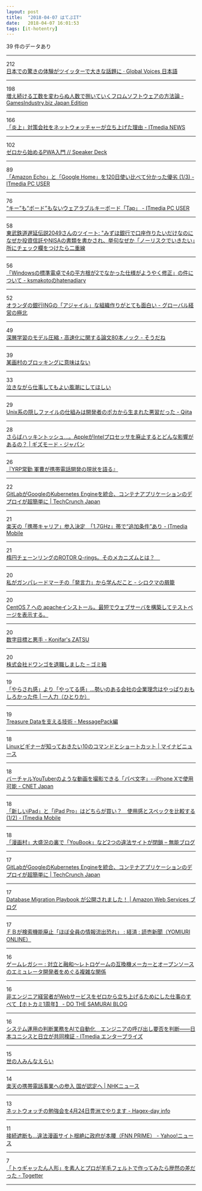 ```yaml
---
layout: post
title:  "2018-04-07 はてぶIT"
date:   2018-04-07 16:01:53
tags: [it-hotentry]
---
```

39 件のデータあり

<hr><div class="row">
<div class="col-1"><span class="badge badge-pill badge-success h2">212</span></div>
<div class="col-11"><a href='https://jp.globalvoices.org/2018/04/06/48531/' target='_blank'>日本での驚きの体験がツイッターで大きな話題に · Global Voices 日本語</a></div>
</div>
<hr>
<div class="row">
<div class="col-1"><span class="badge badge-pill badge-success h2">198</span></div>
<div class="col-11"><a href='http://jp.gamesindustry.biz/article/1804/18040601/' target='_blank'>増え続ける工数を変わらぬ人数で捌いていくフロムソフトウェアの方法論 - GamesIndustry.biz Japan Edition</a></div>
</div>
<hr>
<div class="row">
<div class="col-1"><span class="badge badge-pill badge-success h2">166</span></div>
<div class="col-11"><a href='http://www.itmedia.co.jp/news/articles/1804/07/news021.html' target='_blank'>「炎上」対策会社をネットウォッチャーが立ち上げた理由 - ITmedia NEWS</a></div>
</div>
<hr>
<div class="row">
<div class="col-1"><span class="badge badge-pill badge-success h2">102</span></div>
<div class="col-11"><a href='https://speakerdeck.com/syumai/zerokarashi-merupwaru-men' target='_blank'>ゼロから始めるPWA入門 // Speaker Deck</a></div>
</div>
<hr>
<div class="row">
<div class="col-1"><span class="badge badge-pill badge-success h2">89</span></div>
<div class="col-11"><a href='http://www.itmedia.co.jp/pcuser/articles/1804/07/news016.html' target='_blank'>「Amazon Echo」と「Google Home」を120日使い比べて分かった優劣 (1/3) - ITmedia PC USER</a></div>
</div>
<hr>
<div class="row">
<div class="col-1"><span class="badge badge-pill badge-success h2">76</span></div>
<div class="col-11"><a href='http://www.itmedia.co.jp/pcuser/articles/1804/07/news004.html' target='_blank'>“キー”も“ボード”もないウェアラブルキーボード「Tap」 - ITmedia PC USER</a></div>
</div>
<hr>
<div class="row">
<div class="col-1"><span class="badge badge-pill badge-success h2">58</span></div>
<div class="col-11"><a href='http://twitter.com/arclisp/status/982321386851975168' target='_blank'>東武鉄道遅延伝説2049さんのツイート: "みずほ銀行で口座作りたいだけなのになぜか投資信託やNISAの書類を書かされ、挙句なぜか「ノーリスクでいきたい」所にチェック欄をつけたら二重線</a></div>
</div>
<hr>
<div class="row">
<div class="col-1"><span class="badge badge-pill badge-success h2">56</span></div>
<div class="col-11"><a href='https://ksmakoto.hatenadiary.com/entry/2018/04/06/212138' target='_blank'>「Windowsの標準電卓で4の平方根が2でなかった仕様がようやく修正」の件について - ksmakotoのhatenadiary</a></div>
</div>
<hr>
<div class="row">
<div class="col-1"><span class="badge badge-pill badge-success h2">52</span></div>
<div class="col-11"><a href='http://globalbiz.hatenablog.com/entry/2018/04/06/200050' target='_blank'>オランダの銀行INGの「アジャイル」な組織作りがとても面白い - グローバル経営の極北</a></div>
</div>
<hr>
<div class="row">
<div class="col-1"><span class="badge badge-pill badge-success h2">49</span></div>
<div class="col-11"><a href='http://madoibito80.hatenablog.jp/entry/2018/04/06/121059' target='_blank'>深層学習のモデル圧縮・高速化に関する論文80本ノック - そうだね</a></div>
</div>
<hr>
<div class="row">
<div class="col-1"><span class="badge badge-pill badge-success h2">39</span></div>
<div class="col-11"><a href='https://anond.hatelabo.jp/20180406153029' target='_blank'>某画村のブロッキングに意味はない</a></div>
</div>
<hr>
<div class="row">
<div class="col-1"><span class="badge badge-pill badge-success h2">33</span></div>
<div class="col-11"><a href='https://anond.hatelabo.jp/20180407034504' target='_blank'>泣きながら仕事してもよい風潮にしてほしい</a></div>
</div>
<hr>
<div class="row">
<div class="col-1"><span class="badge badge-pill badge-success h2">29</span></div>
<div class="col-11"><a href='https://qiita.com/weloan/items/d4e0135f947d7f981603' target='_blank'>Unix系の隠しファイルの仕組みは開発者のポカから生まれた悪習だった - Qiita</a></div>
</div>
<hr>
<div class="row">
<div class="col-1"><span class="badge badge-pill badge-success h2">28</span></div>
<div class="col-11"><a href='https://www.gizmodo.jp/2018/04/apple-killing-intel-processors.html' target='_blank'>さらばハッキントッシュ…。AppleがIntelプロセッサを廃止するとどんな影響があるの？ | ギズモード・ジャパン</a></div>
</div>
<hr>
<div class="row">
<div class="col-1"><span class="badge badge-pill badge-success h2">26</span></div>
<div class="col-11"><a href='https://lolipop-teru.ssl-lolipop.jp/gunsou/index.html' target='_blank'>『YRP常勤 軍曹が携帯電話開発の現状を語る』</a></div>
</div>
<hr>
<div class="row">
<div class="col-1"><span class="badge badge-pill badge-success h2">22</span></div>
<div class="col-11"><a href='https://jp.techcrunch.com/2018/04/06/2018-04-05-gitlab-launches-a-native-integration-with-googles-kubernetes-engine/' target='_blank'>GitLabがGoogleのKubernetes Engineを統合、コンテナアプリケーションのデプロイが超簡単に | TechCrunch Japan</a></div>
</div>
<hr>
<div class="row">
<div class="col-1"><span class="badge badge-pill badge-success h2">21</span></div>
<div class="col-11"><a href='http://www.itmedia.co.jp/mobile/articles/1804/06/news142.html' target='_blank'>楽天の「携帯キャリア」参入決定　「1.7GHz」帯で“追加条件”あり - ITmedia Mobile</a></div>
</div>
<hr>
<div class="row">
<div class="col-1"><span class="badge badge-pill badge-success h2">21</span></div>
<div class="col-11"><a href='http://www.viking-the-maintenance.com/qrings-bb-rotor' target='_blank'>楕円チェーンリングのROTOR Q-rings。そのメカニズムとは？　</a></div>
</div>
<hr>
<div class="row">
<div class="col-1"><span class="badge badge-pill badge-success h2">20</span></div>
<div class="col-11"><a href='http://p-shirokuma.hatenadiary.com/entry/20180406/1522996200' target='_blank'>私がガンパレードマーチの「発言力」から学んだこと - シロクマの屑籠</a></div>
</div>
<hr>
<div class="row">
<div class="col-1"><span class="badge badge-pill badge-success h2">20</span></div>
<div class="col-11"><a href='https://www.rem-system.com/centos-httpd-inst/' target='_blank'>CentOS 7 への apacheインストール。最短でウェブサーバを構築してテストページを表示する。</a></div>
</div>
<hr>
<div class="row">
<div class="col-1"><span class="badge badge-pill badge-success h2">20</span></div>
<div class="col-11"><a href='http://konifar-zatsu.hatenadiary.jp/entry/2018/04/06/234254' target='_blank'>数字目標と悪手 - Konifar's ZATSU</a></div>
</div>
<hr>
<div class="row">
<div class="col-1"><span class="badge badge-pill badge-success h2">20</span></div>
<div class="col-11"><a href='https://53ningen.com/dwango-saiko/' target='_blank'>株式会社ドワンゴを退職しました – ゴミ箱</a></div>
</div>
<hr>
<div class="row">
<div class="col-1"><span class="badge badge-pill badge-success h2">19</span></div>
<div class="col-11"><a href='https://hitorica.com/corporate-philosophy/' target='_blank'>「やらされ感」より「やってる感」…勢いのある会社の企業理念はやっぱりおもしろかった件 | 一人力（ひとりか）</a></div>
</div>
<hr>
<div class="row">
<div class="col-1"><span class="badge badge-pill badge-success h2">19</span></div>
<div class="col-11"><a href='https://www.slideshare.net/taroleo/2014-1211msgpackjava' target='_blank'>Treasure Dataを支える技術 - MessagePack編</a></div>
</div>
<hr>
<div class="row">
<div class="col-1"><span class="badge badge-pill badge-success h2">18</span></div>
<div class="col-11"><a href='https://news.mynavi.jp/article/20180406-linuxbeginner_command/' target='_blank'>Linuxビギナーが知っておきたい10のコマンドとショートカット | マイナビニュース</a></div>
</div>
<hr>
<div class="row">
<div class="col-1"><span class="badge badge-pill badge-success h2">18</span></div>
<div class="col-11"><a href='https://japan.cnet.com/article/35117332/' target='_blank'>バーチャルYouTuberのような動画を撮影できる「パペ文字」--iPhone Xで使用可能 - CNET Japan</a></div>
</div>
<hr>
<div class="row">
<div class="col-1"><span class="badge badge-pill badge-success h2">18</span></div>
<div class="col-11"><a href='http://www.itmedia.co.jp/mobile/articles/1804/07/news018.html' target='_blank'>「新しいiPad」と「iPad Pro」はどちらが買い？　使用感とスペックを比較する (1/2) - ITmedia Mobile</a></div>
</div>
<hr>
<div class="row">
<div class="col-1"><span class="badge badge-pill badge-success h2">18</span></div>
<div class="col-11"><a href='https://blog.cheena.net/1358' target='_blank'>「漫画村」大盛況の裏で「YouBook」など2つの違法サイトが閉鎖 – 無能ブログ</a></div>
</div>
<hr>
<div class="row">
<div class="col-1"><span class="badge badge-pill badge-success h2">17</span></div>
<div class="col-11"><a href='http://jp.techcrunch.com/2018/04/06/2018-04-05-gitlab-launches-a-native-integration-with-googles-kubernetes-engine/' target='_blank'>GitLabがGoogleのKubernetes Engineを統合、コンテナアプリケーションのデプロイが超簡単に | TechCrunch Japan</a></div>
</div>
<hr>
<div class="row">
<div class="col-1"><span class="badge badge-pill badge-success h2">17</span></div>
<div class="col-11"><a href='https://aws.amazon.com/jp/blogs/news/the-database-migration-playbook-has-landed/' target='_blank'>Database Migration Playbook が公開されました！ | Amazon Web Services ブログ</a></div>
</div>
<hr>
<div class="row">
<div class="col-1"><span class="badge badge-pill badge-success h2">17</span></div>
<div class="col-11"><a href='http://www.yomiuri.co.jp/economy/20180406-OYT1T50092.html' target='_blank'>ＦＢが検索機能廃止「ほぼ全員の情報流出恐れ」 : 経済 : 読売新聞（YOMIURI ONLINE）</a></div>
</div>
<hr>
<div class="row">
<div class="col-1"><span class="badge badge-pill badge-success h2">16</span></div>
<div class="col-11"><a href='http://blog.livedoor.jp/trakt/archives/1910010.html' target='_blank'>ゲームレガシー : 対立と融和〜レトロゲームの互換機メーカーとオープンソースのエミュレータ開発者をめぐる複雑な関係</a></div>
</div>
<hr>
<div class="row">
<div class="col-1"><span class="badge badge-pill badge-success h2">16</span></div>
<div class="col-11"><a href='http://dothesamurai.hatenablog.com/entry/2018/04/06/200830' target='_blank'>非エンジニア経営者がWebサービスをゼロから立ち上げるためにした仕事のすべて【ホトカミ1周年】 - DO THE SAMURAI BLOG</a></div>
</div>
<hr>
<div class="row">
<div class="col-1"><span class="badge badge-pill badge-success h2">16</span></div>
<div class="col-11"><a href='http://www.itmedia.co.jp/enterprise/articles/1804/06/news098.html' target='_blank'>システム運用の判断業務をAIで自動化　エンジニアの呼び出し要否を判断――日本ユニシスと日立が共同検証 - ITmedia エンタープライズ</a></div>
</div>
<hr>
<div class="row">
<div class="col-1"><span class="badge badge-pill badge-success h2">15</span></div>
<div class="col-11"><a href='https://anond.hatelabo.jp/20180406154403' target='_blank'>世の人みんなえらい</a></div>
</div>
<hr>
<div class="row">
<div class="col-1"><span class="badge badge-pill badge-success h2">14</span></div>
<div class="col-11"><a href='https://www3.nhk.or.jp/news/html/20180406/k10011393581000.html' target='_blank'>楽天の携帯電話事業への参入 国が認定へ | NHKニュース</a></div>
</div>
<hr>
<div class="row">
<div class="col-1"><span class="badge badge-pill badge-success h2">13</span></div>
<div class="col-11"><a href='http://hagex.hatenadiary.jp/entry/2018/04/06/082428' target='_blank'>ネットウォッチの勉強会を4月24日豊洲でやります - Hagex-day info</a></div>
</div>
<hr>
<div class="row">
<div class="col-1"><span class="badge badge-pill badge-success h2">11</span></div>
<div class="col-11"><a href='https://headlines.yahoo.co.jp/hl?a=20180406-00010009-fnnprimev-pol' target='_blank'>接続遮断も…違法漫画サイト根絶に政府が本腰（FNN PRIME） - Yahoo!ニュース</a></div>
</div>
<hr>
<div class="row">
<div class="col-1"><span class="badge badge-pill badge-success h2">7</span></div>
<div class="col-11"><a href='https://togetter.com/li/1212720' target='_blank'>「トゥギャッたん人形」を素人とプロが羊毛フェルトで作ってみたら歴然の差だった - Togetter</a></div>
</div>
<hr>
